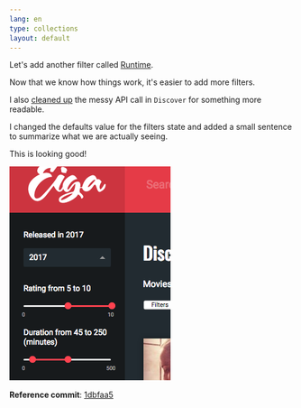```yaml
---
lang: en
type: collections
layout: default
---
```


Let's add another filter called [Runtime](https://github.com/Macxim/eiga/commit/1dbfaa5eb02dfd5fb6c857c13d52c1c810e684a1#diff-5b20e9db52bc24bb7a20379466b2e68cR45).

Now that we know how things work, it's easier to add more filters.

I also [cleaned up](https://github.com/Macxim/eiga/commit/1dbfaa5eb02dfd5fb6c857c13d52c1c810e684a1#diff-3d0ba6a46be102955794a06ff7a5c60fR28) the messy API call in `Discover` for something more readable.

I changed the defaults value for the filters state and added a small sentence to summarize what we are actually seeing.

This is looking good!

<a href="/assets/img/rma-0027-filters.jpg"><img src="/assets/img/rma-0027-filters.jpg" width=""></a>


**Reference commit**: [1dbfaa5](https://github.com/Macxim/eiga/commit/1dbfaa5eb02dfd5fb6c857c13d52c1c810e684a1)
